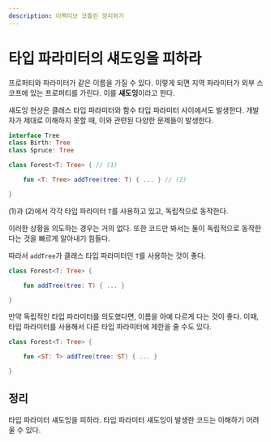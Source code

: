 ```yaml
---
description: 이펙티브 코틀린 정리하기
---
```


# 타입 파라미터의 섀도잉을 피하라

프로퍼티와 파라미터가 같은 이름을 가질 수 있다. 이렇게 되면 지역 파라미터가 외부 스코프에 있는 프로퍼티를 가린다. 이를 **섀도잉**이라고 한다.

섀도잉 현상은 클래스 타입 파라미터와 함수 타입 파라미터 사이에서도 발생한다. 개발자가 제대로 이해하지 못할 때, 이와 관련된 다양한 문제들이 발생한다.

```kotlin
interface Tree
class Birth: Tree
class Spruce: Tree

class Forest<T: Tree> { // (1)

    fun <T: Tree> addTree(tree: T) { ... } // (2)

}
```

(1)과 (2)에서 각각 타입 파라미터 `T`를 사용하고 있고, 독립적으로 동작한다.

이러한 상황을 의도하는 경우는 거의 없다. 또한 코드만 봐서는 둘이 독립적으로 동작한다는 것을 빠르게 알아내기 힘들다.

따라서 `addTree`가 클래스 타입 파라미터인 `T`를 사용하는 것이 좋다.

```kotlin
class Forest<T: Tree> {

    fun addTree(tree: T) { ... }

}
```

만약 독립적인 타입 파라미터를 의도했다면, 이름을 아예 다르게 다는 것이 좋다. 이때, 타입 파라미터를 사용해서 다른 타입 파라미터에 제한을 줄 수도 있다.

```kotlin
class Forest<T: Tree> {

    fun <ST: T> addTree(tree: ST) { ... }

}
```

## 정리

타입 파라미터 섀도잉을 피하라. 타입 파라미터 섀도잉이 발생한 코드는 이해하기 어려울 수 있다.